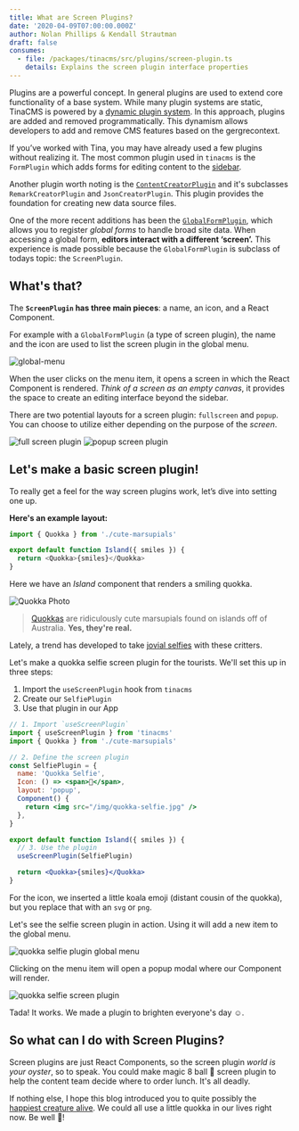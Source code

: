```yaml
---
title: What are Screen Plugins?
date: '2020-04-09T07:00:00.000Z'
author: Nolan Phillips & Kendall Strautman
draft: false
consumes:
  - file: /packages/tinacms/src/plugins/screen-plugin.ts
    details: Explains the screen plugin interface properties
---
```

Plugins are a powerful concept. In general plugins are used to extend core functionality of a base system. While many plugin systems are static, TinaCMS is powered by a [dynamic plugin system](https://tinacms.org/blog/dynamic-plugin-system/). In this approach, plugins are added and removed programmatically. This dynamism allows developers to add and remove CMS features based on the gergrecontext.

If you’ve worked with Tina, you may have already used a few plugins without realizing it. The most common plugin used in `tinacms` is the `FormPlugin` which adds forms for editing content to the [sidebar](https://tinacms.org/docs/concepts/sidebar).

Another plugin worth noting is the [`ContentCreatorPlugin`](https://tinacms.org/docs/gatsby/creating-new-files/#1-add-content-creator-plugin) and it's subclasses `RemarkCreatorPlugin` and `JsonCreatorPlugin`. This plugin provides the foundation for creating new data source files.

One of the more recent additions has been the [`GlobalFormPlugin`](https://tinacms.org/docs/concepts/forms#local--global-forms), which allows you to register _global forms_ to handle broad site data. When accessing a global form, **editors interact with a different ‘screen’.** This experience is made possible because the `GlobalFormPlugin` is subclass of todays topic: the `ScreenPlugin`.

## What's that?

The **`ScreenPlugin` has three main pieces**: a name, an icon, and a React Component.

For example with a `GlobalFormPlugin` (a type of screen plugin), the name and the icon are used to list the screen plugin in the global menu.

![global-menu](/img/tina-grande-global-form.jpg)

When the user clicks on the menu item, it opens a screen in which the React Component is rendered. _Think of a screen as an empty canvas_, it provides the space to create an editing interface beyond the sidebar.

There are two potential layouts for a screen plugin: `fullscreen` and `popup`. You can choose to utilize either depending on the purpose of the _screen_.

![full screen plugin](/img/blog/screen-plugin/fullscreen-screen-plugin.png)
![popup screen plugin](/img/blog/screen-plugin/popup-screen-plugin.png)

## Let's make a basic screen plugin!

To really get a feel for the way screen plugins work, let’s dive into setting one up.

**Here's an example layout:**

```js
import { Quokka } from './cute-marsupials'

export default function Island({ smiles }) {
  return <Quokka>{smiles}</Quokka>
}
```

Here we have an _Island_ component that renders a smiling quokka.

![Quokka Photo](/img/blog/screen-plugin/quokka.jpg)

> [Quokkas](https://www.reddit.com/r/Quokka/) are ridiculously cute marsupials found on islands off of Australia. **Yes, they're real.**

Lately, a trend has developed to take [jovial selfies](https://www.nationalgeographic.com/news/2015/3/150306-quokkas-selfies-animals-science-photography-australia/) with these critters.

Let's make a quokka selfie screen plugin for the tourists. We'll set this up in three steps:

1. Import the `useScreenPlugin` hook from `tinacms`
2. Create our `SelfiePlugin`
3. Use that plugin in our App

```jsx
// 1. Import `useScreenPlugin`
import { useScreenPlugin } from 'tinacms'
import { Quokka } from './cute-marsupials'

// 2. Define the screen plugin
const SelfiePlugin = {
  name: 'Quokka Selfie',
  Icon: () => <span>🐨</span>,
  layout: 'popup',
  Component() {
    return <img src="/img/quokka-selfie.jpg" />
  },
}

export default function Island({ smiles }) {
  // 3. Use the plugin
  useScreenPlugin(SelfiePlugin)

  return <Quokka>{smiles}</Quokka>
}
```

For the icon, we inserted a little koala emoji (distant cousin of the quokka), but you replace that with an `svg` or `png`.

Let's see the selfie screen plugin in action. Using it will add a new item to the global menu.

![quokka selfie plugin global menu](/img/blog/screen-plugin/quokka-selfie-global-menu.png)

Clicking on the menu item will open a popup modal where our Component will render.

![quokka selfie screen plugin](/img/blog/screen-plugin/quokka-selfie-plugin-full.png)

Tada! It works. We made a plugin to brighten everyone's day ☺️.

## So what can I do with Screen Plugins?

Screen plugins are just React Components, so the screen plugin _world is your oyster_, so to speak. You could make magic 8 ball 🎱 screen plugin to help the content team decide where to order lunch. It's all deadly.

If nothing else, I hope this blog introduced you to quite possibly the [happiest creature alive](https://www.reddit.com/r/Eyebleach/comments/cz30uy/the_quokka_possibly_the_happiest_animal_on_earth/). We could all use a little quokka in our lives right now. Be well 🖖!